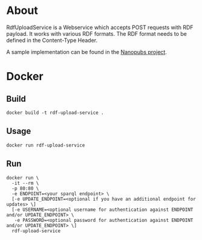 # About
RdfUploadService is a Webservice which accepts POST requests with RDF payload. It works with various RDF formats. The RDF format needs to be defined in the Content-Type Header.

A sample implementation can be found in the [Nanopubs project](https://github.com/tkuhn/nanopub-server/blob/e1355e9e3dca06f41f322cf1f7b498309cd2930f/src/main/java/ch/tkuhn/nanopub/server/NanopubDb.java#L228-L231).

# Docker
## Build
```
docker build -t rdf-upload-service .
```
## Usage
```
docker run rdf-upload-service
```
## Run
```
docker run \
  -it --rm \
  -p 80:80 \
  -e ENDPOINT=<your sparql endpoint> \
  [-e UPDATE_ENDPOINT=<optional if you have an additional endpoint for updates> \]
  [-e USERNAME=<optional username for authentication against ENDPOINT and/or UPDATE_ENDPOINT> \
   -e PASSWORD=<optional password for authentication against ENDPOINT and/or UPDATE_ENDPOINT> \]
  rdf-upload-service 
```
